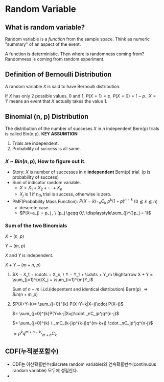 # Random Variable
## What is random variable?
Random variable is a _function_ from the sample space. Think as numeric "summary" of an aspect of the event.

A function is deterministic. Then where is randomness coming from?
Randomness is coming from random experiment.
## Definition of Bernoulli Distribution
A random variable $X$ is said to have Bernoulli distribution.

If $X$ has only 2 possible values, 0 and 1, $P(X=1)=p, \ P(X=0) = 1-p$.
'$X = 1$' means an event that $X$ actually takes the value 1.

## Binomial (n, p) Distribution
The distribution of the number of succeses $X$ in $n$ independent Bern(p) trials is called Bin(n,p). 
**KEY ASSUMTION**
1. Trials are independent.
2. Probability of success is all same.
### $X$ ~ $Bin(n,p)$, How to figure out it.
- Story: $X$ is number of successes in $n$ **independent** Bern(p) trial. (p is probability of success)
- Sum of indicator random variable.
	- $X = X_1 + X_2 + \cdots +X_n$
	- $X_j$ is 1 if $n_{th}$ trial is success, otherwise is zero.
- PMF(Probability Mass Function): $P(X=k)= _nC_k \ p^k{(1-p)}^{n-k}$ ($0 \leqq k \leqq n$)
	- descrete case.
	- $P(X=a_j) = p_j , \ (p_j \geqq 0,\ \displaystyle\sum_{j}^{}p_j = 1)$ 
### Sum of the two Binomials
$X$ ~ $(n,\ p)$ 

$Y$ ~ $(m, \ p)$

$X$ and $Y$ is independent.

$X + Y$ ~ $(m+n, \ p)$
1. $X = X_1 + \cdots + X_n, \ Y = Y_1 + \cdots + Y_m \Rightarrow X + Y = \sum_{j=1}^{n}X_j + \sum_{i=1}^{m}Y_i$
   
   Sum of $n + m$ i.i.d.(idepentent and identical distribution) Bern(p) $\Rightarrow Bin(n+m, p)$
2. $P(X+Y=k)= \sum_{j=0}^{k} P(X+Y=k|X=j)\cdot P(X=j)$
   
   $= \sum_{j=0}^{k}P(Y=k-j|X=j)\cdot _nC_jp^jq^{n-j}$
   
   $= \sum_{j=0}^{k} \ _mC_{k-j}p^{k-j}q^{m-k+j} \cdot _nC_jp^jq^{n-j}$
   
   $=p^kq^{m+n-k} \cdot _{m+n}C_k$

## CDF(누적분포함수)
- CDF는 이산확률변수(discrete random variable)와 연속확률변수(continuous random variable) 모두에 성립한다.
- 
